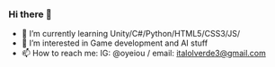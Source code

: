 ### Hi there 👋

<!--
**oYeiou/oYeiou** is a ✨ _special_ ✨ repository because its `README.md` (this file) appears on your GitHub profile.

Here are some ideas to get you started:
-->
- 🌱 I’m currently learning Unity/C#/Python/HTML5/CSS3/JS/
- 👀 I’m interested in Game development and AI stuff
- 📫 How to reach me: IG: @oyeiou / email: italolverde3@gmail.com


